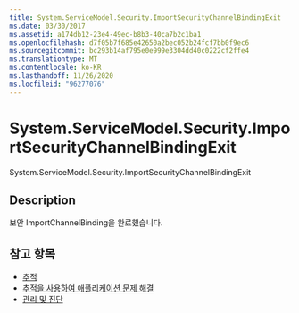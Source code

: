 ```yaml
---
title: System.ServiceModel.Security.ImportSecurityChannelBindingExit
ms.date: 03/30/2017
ms.assetid: a174db12-23e4-49ec-b8b3-40ca7b2c1ba1
ms.openlocfilehash: d7f05b7f685e42650a2bec052b24fcf7bb0f9ec6
ms.sourcegitcommit: bc293b14af795e0e999e3304dd40c0222cf2ffe4
ms.translationtype: MT
ms.contentlocale: ko-KR
ms.lasthandoff: 11/26/2020
ms.locfileid: "96277076"
---
```

# <a name="systemservicemodelsecurityimportsecuritychannelbindingexit"></a>System.ServiceModel.Security.ImportSecurityChannelBindingExit

System.ServiceModel.Security.ImportSecurityChannelBindingExit  
  
## <a name="description"></a>Description  

 보안 ImportChannelBinding을 완료했습니다.  
  
## <a name="see-also"></a>참고 항목

- [추적](index.md)
- [추적을 사용하여 애플리케이션 문제 해결](using-tracing-to-troubleshoot-your-application.md)
- [관리 및 진단](../index.md)
